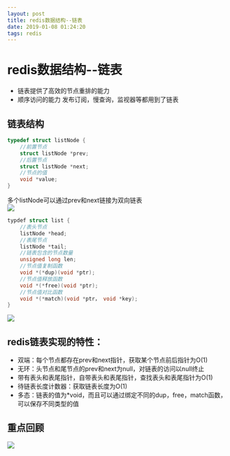 ```yaml
--- 
layout: post 
title: redis数据结构--链表 
date: 2019-01-08 01:24:20 
tags: redis 
---
```

# redis数据结构--链表
- 链表提供了高效的节点重排的能力
- 顺序访问的能力
发布订阅，慢查询，监视器等都用到了链表
## 链表结构
```c
typedef struct listNode {
    //前置节点
    struct listNode *prev;
    //后置节点
    struct listNode *next;
    //节点的值
    void *value;
}
```
多个listNode可以通过prev和next链接为双向链表    
![](https://cdn.jsdelivr.net/gh/nber1994/fu0k@master/uPic/20181115164514198_518123244.png)
```c
typdef struct list {
    //表头节点
    listNode *head;
    //表尾节点
    listNode *tail;
    //链表包含的节点数量
    unsigned long len;
    //节点值复制函数
    void *(*dup)(void *ptr);
    //节点值释放函数
    void *(*free)(void *ptr);
    //节点值对比函数
    void *(*match)(void *ptr， void *key);
}
```
![](https://cdn.jsdelivr.net/gh/nber1994/fu0k@master/uPic/20181115165456025_51173323.png)

## redis链表实现的特性：
- 双端：每个节点都存在prev和next指针，获取某个节点前后指针为O(1)
- 无环：头节点和尾节点的prev和next为null，对链表的访问以null终止
- 带有表头和表尾指针，自带表头和表尾指针，查找表头和表尾指针为O(1)
- 待链表长度计数器：获取链表长度为O(1)
- 多态：链表的值为*void，而且可以通过绑定不同的dup，free，match函数，可以保存不同类型的值
## 重点回顾
![](https://cdn.jsdelivr.net/gh/nber1994/fu0k@master/uPic/20181115170437776_1076580861.png)
